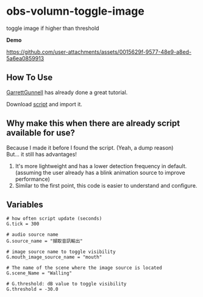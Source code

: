 # obs-volumn-toggle-image
toggle image if higher than threshold

**Demo**  

https://github.com/user-attachments/assets/0015629f-9577-48e9-a8ed-5a6ea0859913

## How To Use
[GarrettGunnell](https://github.com/GarrettGunnell/obs-scripts?tab=readme-ov-file#how-to-use) has already done a great tutorial.

Download [script](https://github.com/Artin0123/obs-volumn-toggle-image/blob/main/obs_vt.py) and import it.

## Why make this when there are already script available for use?

Because I made it before I found the script. (Yeah, a dump reason)  
But... it still has advantages!  
1. It's more lightweight and has a lower detection frequency in default. (assuming the user already has a blink animation source to improve performance)  
2. Similar to the first point, this code is easier to understand and configure.

## Variables

```
# how often script update (seconds)  
G.tick = 300

# audio source name  
G.source_name = "擷取音訊輸出"

# image source name to toggle visibility  
G.mouth_image_source_name = "mouth"

# The name of the scene where the image source is located  
G.scene_Name = "Walling"

# G.threshold: dB value to toggle visibility  
G.threshold = -30.0  
```
